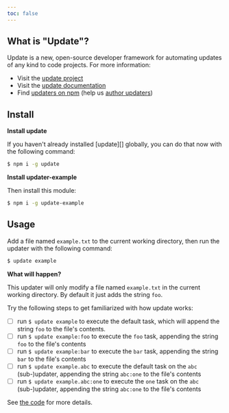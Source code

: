 ```yaml
---
toc: false
---
```

## What is "Update"?

Update is a new, open-source developer framework for automating updates of any kind to code projects. For more information:

- Visit the [update project](https://github.com/update/update)
- Visit the [update documentation](https://github.com/update/update)
- Find [updaters on npm](https://www.npmjs.com/browse/keyword/update-updater) (help us [author updaters](https://github.com/update/update/blob/master/docs/updaters.md))

## Install

**Install update**

If you haven't already installed [update][] globally, you can do that now with the following command:

```sh
$ npm i -g update
```

**Install updater-example**

Then install this module:

```sh
$ npm i -g update-example
```

## Usage

Add a file named `example.txt` to the current working directory, then run the updater with the following command:

```sh
$ update example
```

**What will happen?**

This updater will only modify a file named `example.txt` in the current working directory. By default it just adds the string `foo`.

Try the following steps to get familiarized with how update works:

- [ ] run `$ update example` to execute the default task, which will append the string `foo` to the file's contents.
- [ ] run `$ update example:foo` to execute the `foo` task, appending the string `foo` to the file's contents
- [ ] run `$ update example:bar` to execute the `bar` task, appending the string `bar` to the file's contents
- [ ] run `$ update example.abc` to execute the default task on the `abc` (sub-)updater, appending the string `abc:one` to the file's contents
- [ ] run `$ update example.abc:one` to execute the `one` task on the `abc` (sub-)updater, appending the string `abc:one` to the file's contents

See [the code](updatefile.js) for more details.
